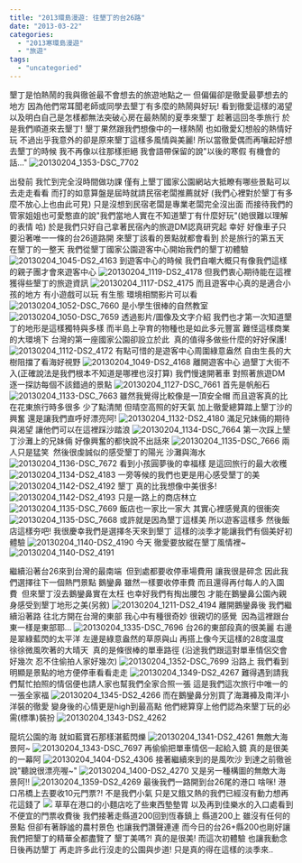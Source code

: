 ```yaml
---
title: "2013環島漫遊: 往墾丁的台26路"
date: "2013-03-22"
categories: 
  - "2013寒環島漫遊"
  - "旅遊"
tags: 
  - "uncategoried"
---
```


墾丁是怕熱鬧的我與徹爸最不會想去的旅遊地點之一 但偏偏卻是徹愛最夢想去的地方 因為他們常耳聞老師或同學去墾丁有多麼的熱鬧與好玩! 看到徹愛這樣的渴望以及明白自己是怎樣都無法突破心房在最熱鬧的夏季來墾丁 趁著這回冬季旅行 於是我們順道來去墾丁! 墾丁果然跟我們想像中的一樣熱鬧 也如徹愛幻想般的熱情好玩 不過出乎我意外的卻是原來墾丁這樣多風情與美麗! 所以當徹愛偶而再嚷起好想去墾丁的時候 我不再像以往那樣拒絕 我會語帶保留的說"以後的寒假 有機會的話..." ![20130204_1353-DSC_7702](images/8483403153_41d82c2a25.jpg) 

出發前 我忙到完全沒時間做功課 僅有上墾丁國家公園網站大抵瞭有哪些景點可以去走走看看 而打的如意算盤是屆時就請民宿老闆推薦就好 (我們心裡對於墾丁有多麼不放心上也由此可見) 只是沒想到民宿老闆是專業老闆完全沒出面 而接待我們的管家姐姐也可愛憨直的說"我們當地人實在不知道墾丁有什麼好玩"(她很難以理解的表情 哈) 於是我們只好自己拿著民宿內的旅遊DM認真研究起 幸好 好像車子只要沿著唯一一條的台26道路開 來墾丁該看的景點就都會看到 於是旅行的第五天 在墾丁的一整天 我們從墾丁國家公園遊客中心開始我們的墾丁初體驗 ![20130204_1045-DS2_4163](images/8484512892_01936c7efa.jpg) 到遊客中心的時候 我們自嘲大概只有像我們這樣的親子團才會來遊客中心 ![20130204_1119-DS2_4178](images/8483417799_7a47d8b368.jpg) 但我們衷心期待能在這裡獲得些墾丁的旅遊資訊 ![20130204_1117-DS2_4175](images/8484510964_2f8a23a075.jpg) 而且遊客中心真的是適合小孩的地方 有小遊戲可以玩 有生態 環境相關影片可以看 ![20130204_1052-DSC_7660](images/8484511890_0471396534.jpg) 是小學生很棒的自然教室 ![20130204_1050-DSC_7659](images/8483418967_4cc4a22c32.jpg) 透過影片/圖像及文字介紹 我們也才第一次知道墾丁的地形是這樣獨特與多樣 而半島上孕育的物種也是如此多元豐富 難怪這樣商業的大環境下 台灣的第一座國家公園卻設立於此  真的值得多做些什麼的好好保護! ![20130204_1112-DS2_4172](images/8484511370_5f5e84d255.jpg) 有點可惜的是遊客中心周圍綠意盎然 自由生長的大樹阻擋了看海好視野 ![20130204_1049-DS2_4168](images/8484512228_a04580bb87.jpg) 離開遊客中心 過墾丁大街不入(正確說法是我們根本不知道是哪裡也沒打算) 我們慢速開著車 對照著旅遊DM 逐一探訪每個不該錯過的景點 ![20130204_1127-DSC_7661](images/8483417645_a0ee242b4b.jpg) 首先是帆船石 ![20130204_1133-DSC_7663](images/8484510134_9d36d6b39d.jpg) 雖然我覺得比較像是一頂安全帽 而且遊客真的比在花東旅行時多很多 少了點清閒 但晴空高照的好天氣 加上徹愛總算踏上墾丁沙的興奮 還是讓我們直呼好漂亮阿! ![20130204_1132-DS2_4180](images/8484510396_11400ef314.jpg) 滿足兄妹倆的期待與渴望 讓他們可以在這裡踩沙踏浪 ![20130204_1134-DSC_7664](images/8483416959_06bdf80d9b.jpg) 第一次踩上墾丁沙灘上的兄妹倆 好像興奮的都快說不出話來 ![20130204_1135-DSC_7666](images/8484509676_13a714c460.jpg) 兩人只是猛笑  然後很虔誠似的感受墾丁的陽光 沙灘與海水 ![20130204_1136-DSC_7672](images/8484508784_b026d125f5.jpg) 看到小孩圓夢後的幸福樣 是這回旅行的最大收穫 ![20130204_1134-DS2_4183](images/8484509840_cabcb18ff0.jpg) 一旁等候的我們也更是用心感受墾丁的美 ![20130204_1142-DS2_4192](images/8484508244_b52b77bc6c.jpg) 墾丁 真的比我想像中美很多! ![20130204_1142-DS2_4193](images/8484508098_33f2808d13.jpg) 只是一路上的商店林立 ![20130204_1135-DSC_7669](images/8483416129_e3f1586696.jpg) 飯店也一家比一家大 其實心裡感覺真的很衝突 ![20130204_1135-DSC_7668](images/8483416305_b7176db695.jpg) 或許就是因為墾丁這樣美 所以遊客這樣多 然後飯店這樣夯吧! 我很慶幸我們是選擇冬天來到墾丁 這樣的淡季才能讓我們有個美好初體驗 ![20130204_1140-DS2_4190](images/8484508530_6dc32fc05a.jpg) 今天 徹愛要放縱在墾丁風情裡~ ![20130204_1140-DS2_4191](images/8483415407_d05e7e101d.jpg) 

繼續沿著台26來到台灣的最南端  但到處都要收停車場費用 讓我很是碎念 因此我們選擇往下一個熱門景點 鵝鑾鼻 雖然一樣要收停車費 而且還得再付每人的入園費  但來墾丁沒去鵝鑾鼻實在太枉 也幸好我們有掏出腰包 才能在鵝鑾鼻公園內親身感受到墾丁地形之美(另敘) ![20130204_1211-DS2_4194](images/8484507934_7903896bb1.jpg) 離開鵝鑾鼻後 我們繼續沿著路 往北方開在台灣的東部 我心中有種很奇妙 很親切的感覺  因為這裡跟台東一樣是東部耶... ![20130204_1335-DSC_7696](images/8484497686_06f5f65a6b.jpg) 台26的東部段真的很美麗 右邊是翠綠藍閃的太平洋 左邊是綠意盎然的草原與山 再搭上像今天這樣的28度溫度 徐徐微風吹著的大晴天  真的是條很棒的單車路徑 (沿途我們跟這對單車情侶交會好幾次 忍不住偷拍人家好幾次) ![20130204_1352-DSC_7699](images/8484496450_90ba316c90.jpg) 沿路上 我們看到明顯是景點的地方便停車看看走走 ![20130204_1349-DS2_4267](images/8483403497_e286efc61d.jpg) 難得遇到請我們幫忙拍照的情侶便也請人家也幫我們全家合照一張 這是我們這次旅行中唯一的一張全家福 ![20130204_1345-DS2_4266](images/8483403685_b6ff8ab5e7.jpg) 而在鵝鑾鼻分別買了海灘褲及南洋小洋裝的徹愛 變身後的心情更是high到最高點 他們總算穿上他們認為來墾丁玩的必需(標準)裝扮 ![20130204_1343-DS2_4262](images/8483404205_26e8e4524c.jpg)

龍坑公園的海 就如藍寶石那樣湛藍閃爍 ![20130204_1341-DS2_4261](images/8483404439_52538df78c.jpg) 無敵大海景阿~ ![20130204_1343-DSC_7697](images/8483403871_8a56fac627.jpg) 再偷偷把單車情侶一起給入鏡 真的是很美的一幕阿 ![20130204_1404-DS2_4306](images/8484495728_91f012602b.jpg) 接著繼續來到的是風吹沙 到達之前徹爸說"聽說很漂亮喔~" ![20130204_1400-DS2_4270](images/8483402771_86b79104bd.jpg) 又是另一種構圖的無敵大海景阿!! ![20130204_1359-DS2_4269](images/8483402993_e2e1672349.jpg) 最後我們一路開到台26尾的港口 啥咪! 港口吊橋上去要收10元門票?! 不是我們小氣 只是又餓又熱的我們已經沒有動力想再花這錢了 ![](images/8483402463_3c96da9338.jpg) 草草在港口的小麵店吃了些東西墊墊胃 以及再到佳樂水的入口處看到不便宜的門票收費後 我們接著走縣道200回到恆春鎮上 縣道200上 雖沒有任何的景點 但卻有著靜謐的農村景色 也讓我們讚聲連連 而今日的台26+縣200也剛好讓我們把墾丁的精華全都盡覽了 墾丁美嗎?! 真的是很美! 而這次初體驗 也讓我動念日後再訪墾丁 再走許多此行沒走的公園與步道! 只是真的得在這樣的淡季來..
